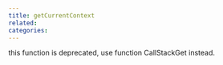 ```yaml
---
title: getCurrentContext
related:
categories:
---
```


this function is deprecated, use function CallStackGet instead.